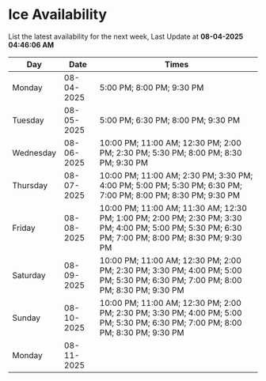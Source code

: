 # Ice Availability

List the latest availability for the next week, Last Update at **08-04-2025 04:46:06 AM**

| Day         | Date        | Times       |
| ----------- | ----------- | ----------- |
|Monday|08-04-2025|5:00 PM; 8:00 PM; 9:30 PM|
|Tuesday|08-05-2025|5:00 PM; 6:30 PM; 8:00 PM; 9:30 PM|
|Wednesday|08-06-2025|10:00 PM; 11:00 AM; 12:30 PM; 2:00 PM; 2:30 PM; 5:30 PM; 8:00 PM; 8:30 PM; 9:30 PM|
|Thursday|08-07-2025|10:00 PM; 11:00 AM; 2:30 PM; 3:30 PM; 4:00 PM; 5:00 PM; 5:30 PM; 6:30 PM; 7:00 PM; 8:00 PM; 8:30 PM; 9:30 PM|
|Friday|08-08-2025|10:00 PM; 11:00 AM; 11:30 AM; 12:30 PM; 1:00 PM; 2:00 PM; 2:30 PM; 3:30 PM; 4:00 PM; 5:00 PM; 5:30 PM; 6:30 PM; 7:00 PM; 8:00 PM; 8:30 PM; 9:30 PM|
|Saturday|08-09-2025|10:00 PM; 11:00 AM; 12:30 PM; 2:00 PM; 2:30 PM; 3:30 PM; 4:00 PM; 5:00 PM; 5:30 PM; 6:30 PM; 7:00 PM; 8:00 PM; 8:30 PM; 9:30 PM|
|Sunday|08-10-2025|10:00 PM; 11:00 AM; 12:30 PM; 2:00 PM; 2:30 PM; 3:30 PM; 4:00 PM; 5:00 PM; 5:30 PM; 6:30 PM; 7:00 PM; 8:00 PM; 8:30 PM; 9:30 PM|
|Monday|08-11-2025||

